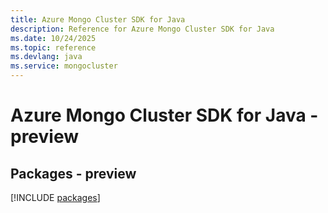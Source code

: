 ```yaml
---
title: Azure Mongo Cluster SDK for Java
description: Reference for Azure Mongo Cluster SDK for Java
ms.date: 10/24/2025
ms.topic: reference
ms.devlang: java
ms.service: mongocluster
---
```

# Azure Mongo Cluster SDK for Java - preview
## Packages - preview
[!INCLUDE [packages](mongo-cluster-index.md)]